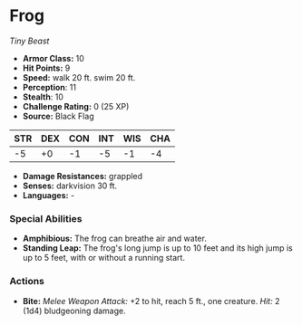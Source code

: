 # Frog

*Tiny* *Beast*

- **Armor Class:** 10
- **Hit Points:** 9 
- **Speed:** walk 20 ft. swim 20 ft.
- **Perception**: 11
- **Stealth**: 10
- **Challenge Rating:** 0 (25 XP)
- **Source:** Black Flag

| STR | DEX | CON | INT | WIS | CHA |
| --- | --- | --- | --- | --- | --- |
| -5 | +0 | -1 | -5 | -1 | -4 |

- **Damage Resistances:** grappled
- **Senses:** darkvision 30 ft.
- **Languages:** -

### Special Abilities

- **Amphibious:** The frog can breathe air and water.
- **Standing Leap:** The frog's long jump is up to 10 feet and its high jump is up to 5 feet, with or without a running start.

### Actions

- **Bite:** _Melee Weapon Attack:_ +2 to hit, reach 5 ft., one creature. _Hit:_ 2 (1d4) bludgeoning damage.
